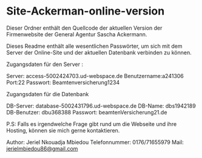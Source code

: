 # Site-Ackerman-online-version

Dieser Ordner enthält den Quellcode der aktuellen Version der Firmenwebsite der General Agentur Sascha Ackermann.

Dieses Readme enthält alle wesentlichen Passwörter, um sich mit dem Server der Online-Site und der aktuellen Datenbank verbinden zu können.


Zugangsdaten für den Server :

Server: access-5002424703.ud-webspace.de
Benutzername:a241306
Port:22
Passwort: Beamtenversicherung1234

Zugangsdaten für die Datenbank

 DB-Server:  database-5002431796.ud-webspace.de
 DB-Name:    dbs1942189
 DB-Benutzer: dbu368388
 Passwort: beamtenVersicherung21.de

P.S: Falls es irgendwelche Frage gibt rund um die Webseite und ihre Hosting, können sie mich gerne kontaktieren.

Author: Jeriel Nkouadja Mbiedou
Telefonnummer: 0176/71655979
Mail: jerielmbiedou86@gmail.com
